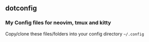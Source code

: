 ## dotconfig

### My Config files for neovim, tmux and kitty

Copy/clone these files/folders into your config directory `~/.config`
